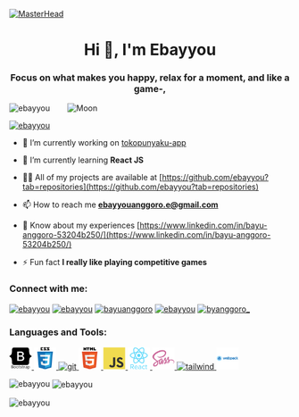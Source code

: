 [![MasterHead](https://i.ibb.co/CMDQZ22/background.jpg)]([https://rishavchanda.io](https://www.linkedin.com/in/bayu-anggoro-53204b250/))
<h1 align="center">Hi 👋, I'm Ebayyou</h1>
<h3 align="center">Focus on what makes you happy, relax for a moment, and like a game-,</h3>
<img align="right" alt="Moon" width="400" src="https://i.ibb.co/BKyDHns/3700-4-09-prev-ui.png">


<p align="left"> <img src="https://komarev.com/ghpvc/?username=ebayyou&label=Profile%20views&color=0e75b6&style=flat" alt="ebayyou" /> </p>

<p align="left"> <a href="https://github.com/ryo-ma/github-profile-trophy"><img src="https://github-profile-trophy.vercel.app/?username=ebayyou" alt="ebayyou" /></a> </p>

- 🔭 I’m currently working on [tokopunyaku-app](https://github.com/ebayyou/tokopunyaku-app)

- 🌱 I’m currently learning **React JS**

- 👨‍💻 All of my projects are available at [https://github.com/ebayyou?tab=repositories](https://github.com/ebayyou?tab=repositories)

- 📫 How to reach me **ebayyouanggoro.e@gmail.com**

- 📄 Know about my experiences [https://www.linkedin.com/in/bayu-anggoro-53204b250/](https://www.linkedin.com/in/bayu-anggoro-53204b250/)

- ⚡ Fun fact **I really like playing competitive games**

<h3 align="left">Connect with me:</h3>
<p align="left">
<a href="https://codepen.io/ebayyou" target="blank"><img align="center" src="https://raw.githubusercontent.com/rahuldkjain/github-profile-readme-generator/master/src/images/icons/Social/codepen.svg" alt="ebayyou" height="30" width="40" /></a>
<a href="https://dev.to/ebayyou" target="blank"><img align="center" src="https://raw.githubusercontent.com/rahuldkjain/github-profile-readme-generator/master/src/images/icons/Social/devto.svg" alt="ebayyou" height="30" width="40" /></a>
<a href="https://linkedin.com/in/bayuanggoro" target="blank"><img align="center" src="https://raw.githubusercontent.com/rahuldkjain/github-profile-readme-generator/master/src/images/icons/Social/linked-in-alt.svg" alt="bayuanggoro" height="30" width="40" /></a>
<a href="https://codesandbox.com/ebayyou" target="blank"><img align="center" src="https://raw.githubusercontent.com/rahuldkjain/github-profile-readme-generator/master/src/images/icons/Social/codesandbox.svg" alt="ebayyou" height="30" width="40" /></a>
<a href="https://instagram.com/byanggoro_" target="blank"><img align="center" src="https://raw.githubusercontent.com/rahuldkjain/github-profile-readme-generator/master/src/images/icons/Social/instagram.svg" alt="byanggoro_" height="30" width="40" /></a>
</p>

<h3 align="left">Languages and Tools:</h3>
<p align="left"> <a href="https://getbootstrap.com" target="_blank" rel="noreferrer"> <img src="https://raw.githubusercontent.com/devicons/devicon/master/icons/bootstrap/bootstrap-plain-wordmark.svg" alt="bootstrap" width="40" height="40"/> </a> <a href="https://www.w3schools.com/css/" target="_blank" rel="noreferrer"> <img src="https://raw.githubusercontent.com/devicons/devicon/master/icons/css3/css3-original-wordmark.svg" alt="css3" width="40" height="40"/> </a> <a href="https://git-scm.com/" target="_blank" rel="noreferrer"> <img src="https://www.vectorlogo.zone/logos/git-scm/git-scm-icon.svg" alt="git" width="40" height="40"/> </a> <a href="https://www.w3.org/html/" target="_blank" rel="noreferrer"> <img src="https://raw.githubusercontent.com/devicons/devicon/master/icons/html5/html5-original-wordmark.svg" alt="html5" width="40" height="40"/> </a> <a href="https://developer.mozilla.org/en-US/docs/Web/JavaScript" target="_blank" rel="noreferrer"> <img src="https://raw.githubusercontent.com/devicons/devicon/master/icons/javascript/javascript-original.svg" alt="javascript" width="40" height="40"/> </a> <a href="https://reactjs.org/" target="_blank" rel="noreferrer"> <img src="https://raw.githubusercontent.com/devicons/devicon/master/icons/react/react-original-wordmark.svg" alt="react" width="40" height="40"/> </a> <a href="https://sass-lang.com" target="_blank" rel="noreferrer"> <img src="https://raw.githubusercontent.com/devicons/devicon/master/icons/sass/sass-original.svg" alt="sass" width="40" height="40"/> </a> <a href="https://tailwindcss.com/" target="_blank" rel="noreferrer"> <img src="https://www.vectorlogo.zone/logos/tailwindcss/tailwindcss-icon.svg" alt="tailwind" width="40" height="40"/> </a> <a href="https://webpack.js.org" target="_blank" rel="noreferrer"> <img src="https://raw.githubusercontent.com/devicons/devicon/d00d0969292a6569d45b06d3f350f463a0107b0d/icons/webpack/webpack-original-wordmark.svg" alt="webpack" width="40" height="40"/> </a> </p>

<p><img align="left" src="https://github-readme-stats.vercel.app/api/top-langs?username=ebayyou&show_icons=true&locale=en&layout=compact" alt="ebayyou" /></p>

<p>&nbsp;<img align="center" src="https://github-readme-stats.vercel.app/api?username=ebayyou&show_icons=true&locale=en" alt="ebayyou" /></p>

<p><img align="center" src="https://github-readme-streak-stats.herokuapp.com/?user=ebayyou&" alt="ebayyou" /></p>

